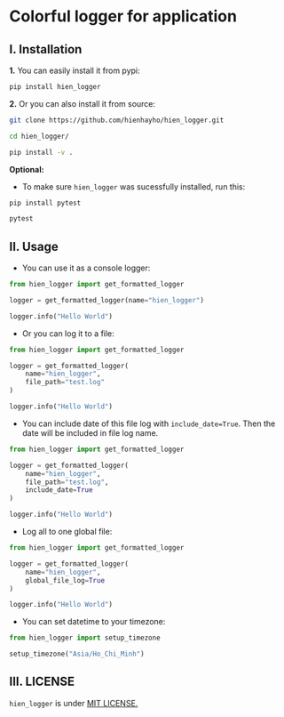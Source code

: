 # Colorful logger for application

## I. Installation

**1.** You can easily install it from pypi:

```bash
pip install hien_logger
```

**2.** Or you can also install it from source:

```bash
git clone https://github.com/hienhayho/hien_logger.git

cd hien_logger/

pip install -v .
```

**Optional:**

- To make sure `hien_logger` was sucessfully installed, run this:

```bash
pip install pytest

pytest
```

## II. Usage

- You can use it as a console logger:

```python
from hien_logger import get_formatted_logger

logger = get_formatted_logger(name="hien_logger")

logger.info("Hello World")
```

- Or you can log it to a file:

```python
from hien_logger import get_formatted_logger

logger = get_formatted_logger(
    name="hien_logger",
    file_path="test.log"
)

logger.info("Hello World")
```

- You can include date of this file log with `include_date=True`. Then the date will be included in file log name.

```python
from hien_logger import get_formatted_logger

logger = get_formatted_logger(
    name="hien_logger",
    file_path="test.log",
    include_date=True
)

logger.info("Hello World")
```

- Log all to one global file:

```python
from hien_logger import get_formatted_logger

logger = get_formatted_logger(
    name="hien_logger",
    global_file_log=True
)

logger.info("Hello World")
```

- You can set datetime to your timezone:

```python
from hien_logger import setup_timezone

setup_timezone("Asia/Ho_Chi_Minh")
```

## III. LICENSE

`hien_logger` is under [MIT LICENSE.](./LICENSE)
